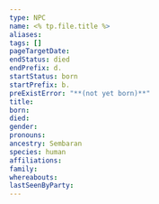 ```yaml
---
type: NPC
name: <% tp.file.title %>
aliases: 
tags: []
pageTargetDate: 
endStatus: died
endPrefix: d.
startStatus: born
startPrefix: b.
preExistError: "**(not yet born)**"
title: 
born: 
died: 
gender: 
pronouns: 
ancestry: Sembaran
species: human
affiliations: 
family: 
whereabouts: 
lastSeenByParty:
---
```

